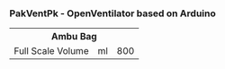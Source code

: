### PakVentPk - OpenVentilator based on Arduino  

<table>
    <tr>
        <th colspan="3">Ambu Bag</th>
    </tr>
    <td>Full Scale Volume</td>  <td>ml</td> <td>800</td>
    </tr>
</table>
